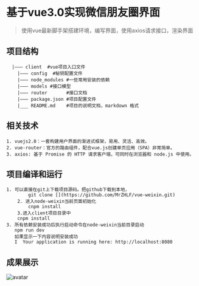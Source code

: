 # 基于vue3.0实现微信朋友圈界面

> 使用vue最新脚手架搭建环境，编写界面，使用axios请求接口，渲染界面

## 项目结构
```
  |——— client  #vue项目入口文件
	|——— config  #秘钥配置文件
	|——— node_modules #一些常用安装的依赖
	|——— models #接口模型
	|——— router       #接口文档
	|——— package.json #项目配置文件
	|___ README.md    #项目的说明文档，markdown 格式
```
## 相关技术
	1. vuejs2.0：一套构建用户界面的渐进式框架，易用、灵活、高效。
	2. vue-router：官方的路由组件，配合vue.js创建单页应用（SPA）非常简单。
	3. axios: 基于 Promise 的 HTTP 请求客户端，可同时在浏览器和 node.js 中使用。
	
	
## 项目编译和运行
    1. 可以直接在git上下载项目源码。把github下载到本地，
			git clone [](https://github.com/MrZHLF/vue-weixin.git)
		2. 进入node-weixin当前页面初始化
			cnpm install
		3.进入client项目目录中
		cnpm install
	3. 所有依赖安装成功后执行启动命令在node-weixin当前目录启动
	   npm run dev 
	   如果显示一下内容说明安装成功
	   I  Your application is running here: http://localhost:8080
		
## 成果展示
 
![avatar](./img/1.png)